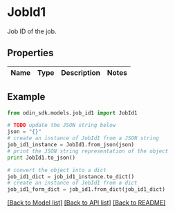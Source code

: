 # JobId1

Job ID of the job.

## Properties

Name | Type | Description | Notes
------------ | ------------- | ------------- | -------------

## Example

```python
from odin_sdk.models.job_id1 import JobId1

# TODO update the JSON string below
json = "{}"
# create an instance of JobId1 from a JSON string
job_id1_instance = JobId1.from_json(json)
# print the JSON string representation of the object
print JobId1.to_json()

# convert the object into a dict
job_id1_dict = job_id1_instance.to_dict()
# create an instance of JobId1 from a dict
job_id1_form_dict = job_id1.from_dict(job_id1_dict)
```
[[Back to Model list]](../README.md#documentation-for-models) [[Back to API list]](../README.md#documentation-for-api-endpoints) [[Back to README]](../README.md)


